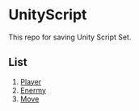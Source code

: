 # UnityScript

This repo for saving Unity Script Set.

## List
1. [Player]()
2. [Enermy]()
3. [Move]()

